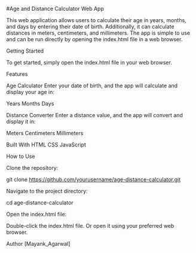 #Age and Distance Calculator Web App

This web application allows users to calculate their age in years, months, and days by entering their date of birth. Additionally, it can calculate distances in meters, centimeters, and millimeters. The app is simple to use and can be run directly by opening the index.html file in a web browser.

Getting Started

To get started, simply open the index.html file in your web browser.

Features

Age Calculator
Enter your date of birth, and the app will calculate and display your age in:

Years
Months
Days

Distance Converter
Enter a distance value, and the app will convert and display it in:

Meters
Centimeters
Millimeters

Built With
HTML
CSS
JavaScript

How to Use

Clone the repository:

git clone https://github.com/yourusername/age-distance-calculator.git

Navigate to the project directory:

cd age-distance-calculator

Open the index.html file:

Double-click the index.html file.
Or open it using your preferred web browser.

Author
[Mayank_Agarwal]
